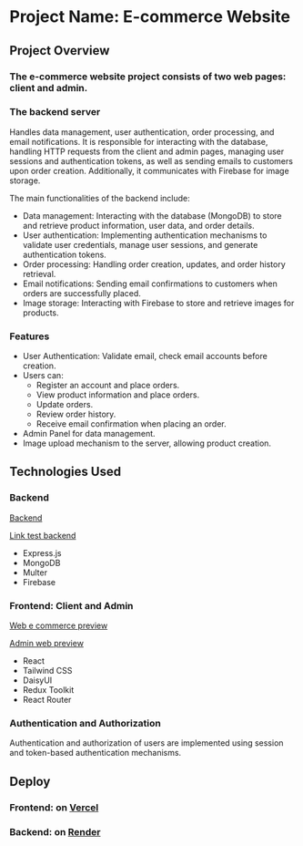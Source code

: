 # Project Name: E-commerce Website

## Project Overview
### The e-commerce website project consists of two web pages: client and admin.
### The backend server
Handles data management, user authentication, order processing, and email notifications. It is responsible for interacting with the database, handling HTTP requests from the client and admin pages, managing user sessions and authentication tokens, as well as sending emails to customers upon order creation. Additionally, it communicates with Firebase for image storage.

The main functionalities of the backend include:
- Data management: Interacting with the database (MongoDB) to store and retrieve product information, user data, and order details.
- User authentication: Implementing authentication mechanisms to validate user credentials, manage user sessions, and generate authentication tokens.
- Order processing: Handling order creation, updates, and order history retrieval.
- Email notifications: Sending email confirmations to customers when orders are successfully placed.
- Image storage: Interacting with Firebase to store and retrieve images for products.

### Features
- User Authentication: Validate email, check email accounts before creation.
- Users can:
  - Register an account and place orders.
  - View product information and place orders.
  - Update orders.
  - Review order history.
  - Receive email confirmation when placing an order.
- Admin Panel for data management.
- Image upload mechanism to the server, allowing product creation.

## Technologies Used
### Backend
[Backend](https://server-e-commerce-nodejs-mongodb.onrender.com)

[Link test backend](https://server-e-commerce-nodejs-mongodb.onrender.com/api/product/products)

- Express.js
- MongoDB
- Multer
- Firebase
### Frontend: Client and Admin
[Web e commerce preview](https://e-commerce-client-react.vercel.app/)

[Admin web preview](https://admin-e-commerce-nodejs-mongodb.vercel.app/)

- React
- Tailwind CSS
- DaisyUI
- Redux Toolkit
- React Router



### Authentication and Authorization
Authentication and authorization of users are implemented using session and token-based authentication mechanisms.

## Deploy
### Frontend: on [Vercel](https://vercel.com/)
### Backend: on [Render](https://render.com/)
